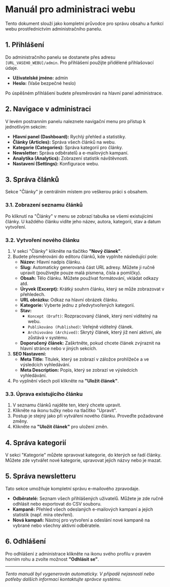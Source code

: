 # Manuál pro administraci webu

Tento dokument slouží jako kompletní průvodce pro správu obsahu a funkcí webu prostřednictvím administračního panelu.

## 1. Přihlášení

Do administračního panelu se dostanete přes adresu `[URL_VASEHO_WEBU]/admin`. Pro přihlášení použijte přidělené přihlašovací údaje.

- **Uživatelské jméno:** admin
- **Heslo:** (Vaše bezpečné heslo)

Po úspěšném přihlášení budete přesměrováni na hlavní panel administrace.

## 2. Navigace v administraci

V levém postranním panelu naleznete navigační menu pro přístup k jednotlivým sekcím:

- **Hlavní panel (Dashboard):** Rychlý přehled a statistiky.
- **Články (Articles):** Správa všech článků na webu.
- **Kategorie (Categories):** Správa kategorií pro články.
- **Newsletter:** Správa odběratelů a e-mailových kampaní.
- **Analytika (Analytics):** Zobrazení statistik návštěvnosti.
- **Nastavení (Settings):** Konfigurace webu.

## 3. Správa článků

Sekce "Články" je centrálním místem pro veškerou práci s obsahem.

### 3.1. Zobrazení seznamu článků

Po kliknutí na "Články" v menu se zobrazí tabulka se všemi existujícími články. U každého článku vidíte jeho název, autora, kategorii, stav a datum vytvoření.

### 3.2. Vytvoření nového článku

1.  V sekci "Články" klikněte na tlačítko **"Nový článek"**.
2.  Budete přesměrováni do editoru článků, kde vyplníte následující pole:
    -   **Název:** Hlavní nadpis článku.
    -   **Slug:** Automaticky generovaná část URL adresy. Můžete ji ručně upravit (používejte pouze malá písmena, čísla a pomlčky).
    -   **Obsah:** Tělo článku. Můžete používat formátování, vkládat odkazy atd.
    -   **Úryvek (Excerpt):** Krátký souhrn článku, který se může zobrazovat v přehledech.
    -   **URL obrázku:** Odkaz na hlavní obrázek článku.
    -   **Kategorie:** Vyberte jednu z předvytvořených kategorií.
    -   **Stav:**
        -   `Koncept (Draft)`: Rozpracovaný článek, který není viditelný na webu.
        -   `Publikováno (Published)`: Veřejně viditelný článek.
        -   `Archivováno (Archived)`: Skrytý článek, který již není aktivní, ale zůstává v systému.
    -   **Doporučený článek:** Zaškrtněte, pokud chcete článek zvýraznit na hlavní stránce nebo v jiných sekcích.
3.  **SEO Nastavení:**
    -   **Meta Title:** Titulek, který se zobrazí v záložce prohlížeče a ve výsledcích vyhledávání.
    -   **Meta Description:** Popis, který se zobrazí ve výsledcích vyhledávání.
4.  Po vyplnění všech polí klikněte na **"Uložit článek"**.

### 3.3. Úprava existujícího článku

1.  V seznamu článků najděte ten, který chcete upravit.
2.  Klikněte na ikonu tužky nebo na tlačítko "Upravit".
3.  Postup je stejný jako při vytváření nového článku. Proveďte požadované změny.
4.  Klikněte na **"Uložit článek"** pro uložení změn.

## 4. Správa kategorií

V sekci "Kategorie" můžete spravovat kategorie, do kterých se řadí články. Můžete zde vytvářet nové kategorie, upravovat jejich názvy nebo je mazat.

## 5. Správa newsletteru

Tato sekce umožňuje kompletní správu e-mailového zpravodaje.

- **Odběratelé:** Seznam všech přihlášených uživatelů. Můžete je zde ručně odhlásit nebo exportovat do CSV souboru.
- **Kampaně:** Přehled všech odeslaných e-mailových kampaní a jejich statistik (např. míra otevření).
- **Nová kampaň:** Nástroj pro vytvoření a odeslání nové kampaně na vybrané nebo všechny aktivní odběratele.

## 6. Odhlášení

Pro odhlášení z administrace klikněte na ikonu svého profilu v pravém horním rohu a zvolte možnost **"Odhlásit se"**.

---
*Tento manuál byl vygenerován automaticky. V případě nejasností nebo potřeby dalších informací kontaktujte správce systému.*
